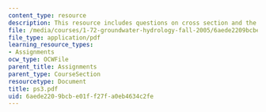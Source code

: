 ```yaml
---
content_type: resource
description: This resource includes questions on cross section and the data provided.
file: /media/courses/1-72-groundwater-hydrology-fall-2005/6aede2209bcbe01ff27fa0eb4634c2fe_ps3.pdf
file_type: application/pdf
learning_resource_types:
- Assignments
ocw_type: OCWFile
parent_title: Assignments
parent_type: CourseSection
resourcetype: Document
title: ps3.pdf
uid: 6aede220-9bcb-e01f-f27f-a0eb4634c2fe
---
```

